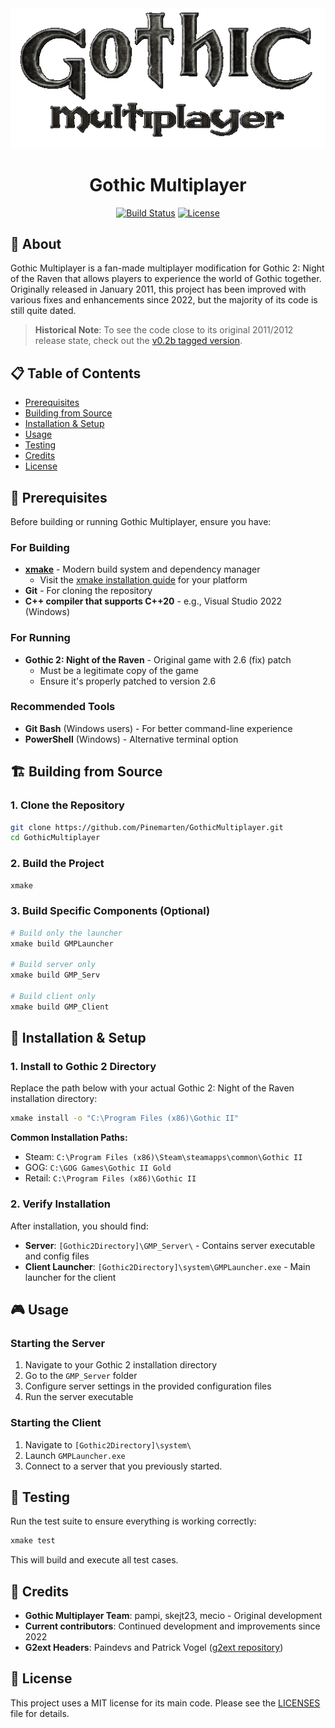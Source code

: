 <div align="center">
  <img src="GMP_Client/resources/logo.png" alt="Gothic Multiplayer Logo" width="550"/>
  
  # Gothic Multiplayer
  
  [![Build Status](https://img.shields.io/badge/build-passing-brightgreen.svg)](https://github.com/Pinemarten/GothicMultiplayer)
  [![License](https://img.shields.io/badge/license-MIT-blue.svg)](LICENSES)
</div>

## 📖 About

Gothic Multiplayer is a fan-made multiplayer modification for Gothic 2: Night of the Raven that allows players to experience the world of Gothic together. Originally released in January 2011, this project has been improved with various fixes and enhancements since 2022, but the majority of its code is still quite dated.

> **Historical Note**: To see the code close to its original 2011/2012 release state, check out the [v0.2b tagged version](https://github.com/Pinemarten/GothicMultiplayer/tree/v0.2b).

## 📋 Table of Contents
- [Prerequisites](#-prerequisites)
- [Building from Source](#-building-from-source)
- [Installation & Setup](#-installation--setup)
- [Usage](#-usage)
- [Testing](#-testing)
- [Credits](#-credits)
- [License](#-license)

## 🔧 Prerequisites

Before building or running Gothic Multiplayer, ensure you have:

### For Building
- **[xmake](https://xmake.io/)** - Modern build system and dependency manager
  - Visit the [xmake installation guide](https://xmake.io/#/guide/installation) for your platform
- **Git** - For cloning the repository
- **C++ compiler that supports C++20** - e.g., Visual Studio 2022 (Windows)

### For Running
- **Gothic 2: Night of the Raven** - Original game with 2.6 (fix) patch
  - Must be a legitimate copy of the game
  - Ensure it's properly patched to version 2.6

### Recommended Tools
- **Git Bash** (Windows users) - For better command-line experience
- **PowerShell** (Windows) - Alternative terminal option

## 🏗️ Building from Source

### 1. Clone the Repository
```bash
git clone https://github.com/Pinemarten/GothicMultiplayer.git
cd GothicMultiplayer
```

### 2. Build the Project
```bash
xmake
```

### 3. Build Specific Components (Optional)
```bash
# Build only the launcher
xmake build GMPLauncher

# Build server only
xmake build GMP_Serv

# Build client only  
xmake build GMP_Client
```

## 🚀 Installation & Setup

### 1. Install to Gothic 2 Directory
Replace the path below with your actual Gothic 2: Night of the Raven installation directory:

```bash
xmake install -o "C:\Program Files (x86)\Gothic II"
```

**Common Installation Paths:**
- Steam: `C:\Program Files (x86)\Steam\steamapps\common\Gothic II`
- GOG: `C:\GOG Games\Gothic II Gold`
- Retail: `C:\Program Files (x86)\Gothic II`

### 2. Verify Installation
After installation, you should find:
- **Server**: `[Gothic2Directory]\GMP_Server\` - Contains server executable and config files
- **Client Launcher**: `[Gothic2Directory]\system\GMPLauncher.exe` - Main launcher for the client

## 🎮 Usage

### Starting the Server
1. Navigate to your Gothic 2 installation directory
2. Go to the `GMP_Server` folder
3. Configure server settings in the provided configuration files
4. Run the server executable

### Starting the Client
1. Navigate to `[Gothic2Directory]\system\`
2. Launch `GMPLauncher.exe`
3. Connect to a server that you previously started.

## 🧪 Testing

Run the test suite to ensure everything is working correctly:

```bash
xmake test
```

This will build and execute all test cases.

## 🙏 Credits

- **Gothic Multiplayer Team**: pampi, skejt23, mecio - Original development
- **Current contributors**: Continued development and improvements since 2022
- **G2ext Headers**: Paindevs and Patrick Vogel ([g2ext repository](https://github.com/DaDummy/g2ext))

## 📄 License

This project uses a MIT license for its main code. Please see the [LICENSES](LICENSES) file for details.
